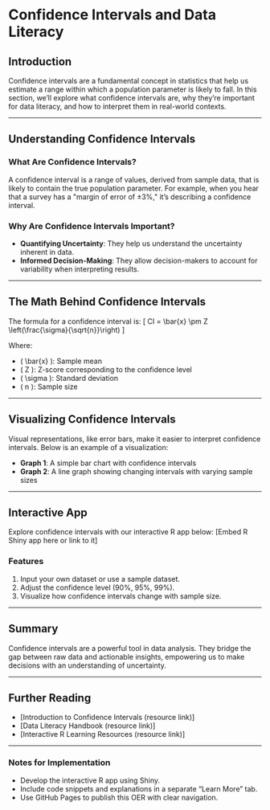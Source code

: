 # Confidence Intervals and Data Literacy

## Introduction
Confidence intervals are a fundamental concept in statistics that help us estimate a range within which a population parameter is likely to fall. In this section, we’ll explore what confidence intervals are, why they’re important for data literacy, and how to interpret them in real-world contexts.

---

## Understanding Confidence Intervals

### What Are Confidence Intervals?
A confidence interval is a range of values, derived from sample data, that is likely to contain the true population parameter. For example, when you hear that a survey has a "margin of error of ±3%," it’s describing a confidence interval.

### Why Are Confidence Intervals Important?
- **Quantifying Uncertainty**: They help us understand the uncertainty inherent in data.
- **Informed Decision-Making**: They allow decision-makers to account for variability when interpreting results.

---

## The Math Behind Confidence Intervals

The formula for a confidence interval is:
\[ CI = \bar{x} \pm Z \left(\frac{\sigma}{\sqrt{n}}\right) \]

Where:
- \( \bar{x} \): Sample mean
- \( Z \): Z-score corresponding to the confidence level
- \( \sigma \): Standard deviation
- \( n \): Sample size

---

## Visualizing Confidence Intervals

Visual representations, like error bars, make it easier to interpret confidence intervals. Below is an example of a visualization:

- **Graph 1**: A simple bar chart with confidence intervals
- **Graph 2**: A line graph showing changing intervals with varying sample sizes

---

## Interactive App

Explore confidence intervals with our interactive R app below:
[Embed R Shiny app here or link to it]

### Features
1. Input your own dataset or use a sample dataset.
2. Adjust the confidence level (90%, 95%, 99%).
3. Visualize how confidence intervals change with sample size.

---

## Summary

Confidence intervals are a powerful tool in data analysis. They bridge the gap between raw data and actionable insights, empowering us to make decisions with an understanding of uncertainty.

---

## Further Reading
- [Introduction to Confidence Intervals (resource link)]
- [Data Literacy Handbook (resource link)]
- [Interactive R Learning Resources (resource link)]

---

### Notes for Implementation
- Develop the interactive R app using Shiny.
- Include code snippets and explanations in a separate “Learn More” tab.
- Use GitHub Pages to publish this OER with clear navigation.
